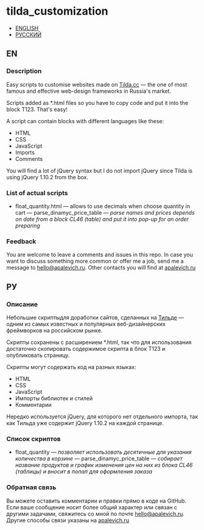 # tilda_customization

- [ENGLISH](#en)
- [РУССКИЙ](#ру)

## EN
### Description

Easy scripts to customise websites made on [Tilda.cc](https://tilda.cc/) — the one of most famous and effective web-design frameworks in Russia's market.

Scripts added as *.html files so you have to copy code and put it into the block T123. That's easy!

A script can contain blocks with different languages like these:
- HTML
- CSS
- JavaScript
- Imports
- Comments

You will find a lot of jQuery syntax but I do not import jQuery since Tilda is using jQuery 1.10.2 from the box.

### List of actual scripts
- float_quantity.html — allows to use decimals when choose quantity in cart
— parse_dinamyc_price_table *— parse names and prices depends on date from a block CL46 (table) and put it into pop-up for an order preparing*

### Feedback
You are welcome to leave a comments and issues in this repo. In case you want to discuss something more common or offer me a job, send me a message to [hello@apalevich.ru](mailto:hello@apalevich.ru). Other contacts you will find at [apalevich.ru](http://apalevich.ru)

## РУ
### Описание

Небольшие скриптыдля доработки сайтов, сделанных на [Тильде](https://tilda.cc/ru/) — одним из самых известных и популярных веб-дизайнерских фреймворков на российском рынке.

Скрипты сохранены с расширением *.html, так что для использования достаточно скопировать содержимое скрипта в блок T123 и опубликовать страницу.

Скрипты могут содержать код на разных языках:
- HTML
- CSS
- JavaScript
- Импорты библиотек и стилей
- Комментарии

Нередко используется jQuery, для которого нет отдельного импорта, так как Тильда уже содержит jQuery 1.10.2 на каждой странице.

### Список скриптов
- float_quantity *— позволяет использовать десятичные для указания количества в корзине*
— parse_dinamyc_price_table *— собирает название продуктов и график изменения цен на них из блока CL46 (таблицы) и вносит в попап для оформления заказа*

### Обратная связь
Вы можете оставить комментарии и правки прямо в коде на GitHub. Если ваше сообщение носит более общий характер или связан с другими задачами, свяжитесь со мной по почте [hello@apalevich.ru](mailto:hello@apalevich.ru). Другие способы связи указаны на [apalevich.ru](http://apalevich.ru)
